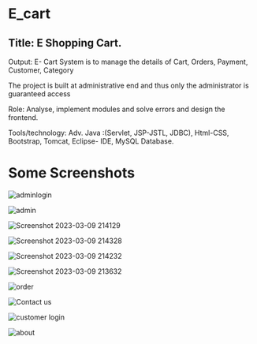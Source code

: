 # E_cart

## Title: E Shopping Cart. 	

Output: E- Cart System is to manage the details of Cart, Orders, Payment, Customer, Category 

The project is built at administrative end and thus only the administrator is guaranteed access

Role: Analyse, implement modules and solve errors and design the frontend.

Tools/technology: Adv. Java :(Servlet, JSP-JSTL, JDBC), Html-CSS, Bootstrap, Tomcat, Eclipse- IDE, MySQL Database.

# Some Screenshots

![adminlogin](https://user-images.githubusercontent.com/72886216/224085801-830ccdaf-9d12-45ca-9f19-0b101cd92f0c.png)

![admin](https://user-images.githubusercontent.com/72886216/224085784-101a2716-fdb0-4457-87c8-4130134fde34.png)

![Screenshot 2023-03-09 214129](https://user-images.githubusercontent.com/72886216/224085544-120de02e-689e-481a-808a-3660750b1e48.jpg)

![Screenshot 2023-03-09 214328](https://user-images.githubusercontent.com/72886216/224085577-e3cd7bfa-4974-40cd-9f96-f042b8167cfa.jpg)

![Screenshot 2023-03-09 214232](https://user-images.githubusercontent.com/72886216/224085604-6cfe311b-e145-433e-a5c7-f651d237f157.jpg)

![Screenshot 2023-03-09 213632](https://user-images.githubusercontent.com/72886216/224085617-2f9e5567-e92b-4f85-8b39-6d9893a5625d.png)

![order](https://user-images.githubusercontent.com/72886216/224085628-d3449d52-3018-4c19-a9d2-5da233b541dd.jpg)

![Contact us](https://user-images.githubusercontent.com/72886216/224085661-7fc881c7-6ab2-46fe-ab25-6e0f7cd94537.jpg)

![customer login](https://user-images.githubusercontent.com/72886216/224085672-cc570b34-ccbc-4301-8ab8-b2cd03912c54.png)

![about](https://user-images.githubusercontent.com/72886216/224085682-33b296a9-16c2-48f8-803e-3bda7bca2023.png)

